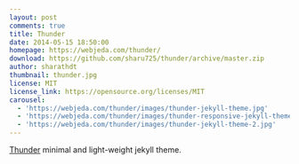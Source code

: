 ```yaml
---
layout: post
comments: true
title: Thunder
date: 2014-05-15 18:50:00
homepage: https://webjeda.com/thunder/
download: https://github.com/sharu725/thunder/archive/master.zip
author: sharathdt
thumbnail: thunder.jpg
license: MIT
license_link: https://opensource.org/licenses/MIT
carousel:
  - 'https://webjeda.com/thunder/images/thunder-jekyll-theme.jpg'
  - 'https://webjeda.com/thunder/images/thunder-responsive-jekyll-theme.jpg'
  - 'https://webjeda.com/thunder/images/thunder-jekyll-theme-2.jpg'
---
```


[Thunder](https://webjeda.com/thunder/) minimal and light-weight jekyll theme.

